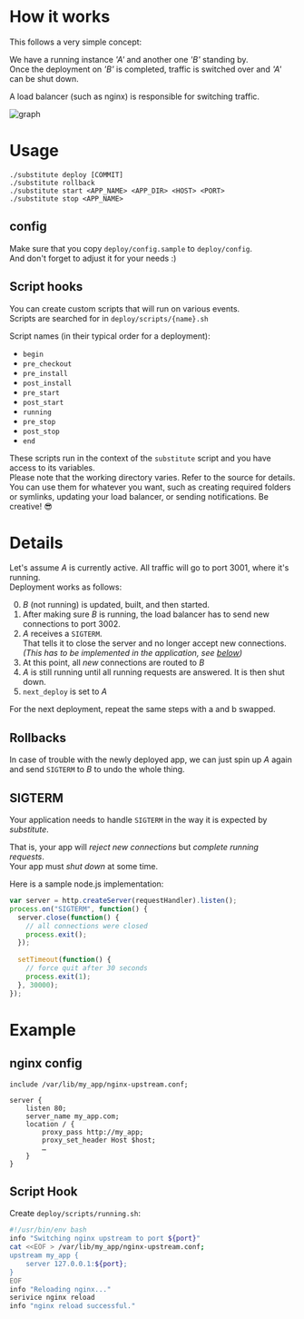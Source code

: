# How it works

This follows a very simple concept:

We have a running instance _'A'_ and another one _'B'_ standing by.  
Once the deployment on _'B'_ is completed, traffic is switched over and _'A'_ can be shut down.

A load balancer (such as nginx) is responsible for switching traffic.

![graph](https://i.imgur.com/3JCU7Qu.png)

# Usage

```shell
./substitute deploy [COMMIT]
./substitute rollback
./substitute start <APP_NAME> <APP_DIR> <HOST> <PORT>
./substitute stop <APP_NAME>
```

## config

Make sure that you copy `deploy/config.sample` to `deploy/config`.  
And don't forget to adjust it for your needs :)

## Script hooks

You can create custom scripts that will run on various events.  
Scripts are searched for in `deploy/scripts/{name}.sh`

Script names (in their typical order for a deployment):

- `begin`
- `pre_checkout`
- `pre_install`
- `post_install`
- `pre_start`
- `post_start`
- `running`
- `pre_stop`
- `post_stop`
- `end`

These scripts run in the context of the `substitute` script and you have access to its variables.  
Please note that the working directory varies. Refer to the source for details.  
You can use them for whatever you want, such as creating required folders or symlinks, updating your load balancer, or sending notifications. Be creative! :sunglasses:

# Details

Let's assume *A* is currently active. All traffic will go to port 3001, where it's running.  
Deployment works as follows:

0. *B* (not running) is updated, built, and then started.
0. After making sure *B* is running, the load balancer has to send new connections to port 3002.
0. *A* receives a `SIGTERM`.  
   That tells it to close the server and no longer accept new connections.  
   _(This has to be implemented in the application, see [below](#sigterm))_
0. At this point, all *new* connections are routed to *B*
0. *A* is still running until all running requests are answered. It is then shut down.
0. `next_deploy` is set to *A*

For the next deployment, repeat the same steps with a and b swapped.

## Rollbacks

In case of trouble with the newly deployed app, we can just spin up *A* again and send `SIGTERM` to *B* to undo the whole thing.

## SIGTERM

Your application needs to handle `SIGTERM` in the way it is expected by *substitute*.  

That is, your app will *reject new connections* but *complete running requests*.  
Your app must *shut down* at some time.

Here is a sample node.js implementation:

```JavaScript
var server = http.createServer(requestHandler).listen();
process.on("SIGTERM", function() {
  server.close(function() {
    // all connections were closed
    process.exit();
  });
  
  setTimeout(function() {
    // force quit after 30 seconds
    process.exit(1);
  }, 30000);
});
```

# Example

## nginx config

```nginx
include /var/lib/my_app/nginx-upstream.conf;

server {
    listen 80;
    server_name my_app.com;
    location / {
        proxy_pass http://my_app;
        proxy_set_header Host $host;
        …
    }
}
```

## Script Hook

Create `deploy/scripts/running.sh`:

```bash
#!/usr/bin/env bash
info "Switching nginx upstream to port ${port}"
cat <<EOF > /var/lib/my_app/nginx-upstream.conf;
upstream my_app {
    server 127.0.0.1:${port};
}
EOF
info "Reloading nginx..."
serivice nginx reload
info "nginx reload successful."
```